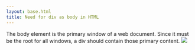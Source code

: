 ```yaml
---
layout: base.html
title: Need for div as body in HTML
---
```


The body element is the primary window of a web document. Since it must be the root for all windows, a div should contain those primary content. ![](/en/images/div-as-body.png)